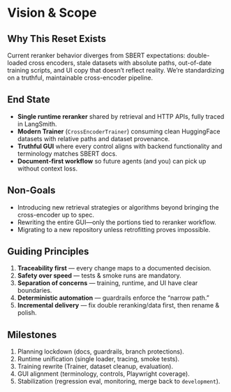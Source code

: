 # Vision & Scope

## Why This Reset Exists

Current reranker behavior diverges from SBERT expectations: double-loaded cross encoders, stale datasets with absolute paths, out-of-date training scripts, and UI copy that doesn’t reflect reality. We’re standardizing on a truthful, maintainable cross-encoder pipeline.

## End State

- **Single runtime reranker** shared by retrieval and HTTP APIs, fully traced in LangSmith.
- **Modern Trainer** (`CrossEncoderTrainer`) consuming clean HuggingFace datasets with relative paths and dataset provenance.
- **Truthful GUI** where every control aligns with backend functionality and terminology matches SBERT docs.
- **Document-first workflow** so future agents (and you) can pick up without context loss.

## Non-Goals

- Introducing new retrieval strategies or algorithms beyond bringing the cross-encoder up to spec.
- Rewriting the entire GUI—only the portions tied to reranker workflow.
- Migrating to a new repository unless retrofitting proves impossible.

## Guiding Principles

1. **Traceability first** — every change maps to a documented decision.
2. **Safety over speed** — tests & smoke runs are mandatory.
3. **Separation of concerns** — training, runtime, and UI have clear boundaries.
4. **Deterministic automation** — guardrails enforce the “narrow path.”
5. **Incremental delivery** — fix double reranking/data first, then rename & polish.

## Milestones

1. Planning lockdown (docs, guardrails, branch protections).
2. Runtime unification (single loader, tracing, smoke tests).
3. Training rewrite (Trainer, dataset cleanup, evaluation).
4. GUI alignment (terminology, controls, Playwright coverage).
5. Stabilization (regression eval, monitoring, merge back to `development`).
